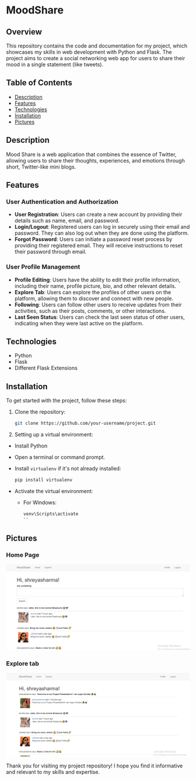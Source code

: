 # MoodShare

## Overview

This repository contains the code and documentation for my project, which showcases my skills in web development with Python and Flask.
The project aims to create a social networking web app for users to share their mood in a single statement (like tweets). 

## Table of Contents

- [Description](#Description)
- [Features](#features)
- [Technologies](#technologies)
- [Installation](#installation)
- [Pictures](#pictures)


## Description

Mood Share is a web application that combines the essence of Twitter, allowing users to share their thoughts, experiences, and emotions 
through short, Twitter-like mini blogs.

## Features

### User Authentication and Authorization
- **User Registration**: Users can create a new account by providing their details such as name, email, and password.
- **Login/Logout**: Registered users can log in securely using their email and password. They can also log out when they are done using the platform.
- **Forgot Password**: Users can initiate a password reset process by providing their registered email.
  They will receive instructions to reset their password through email.

### User Profile Management
- **Profile Editing**: Users have the ability to edit their profile information, including their name, profile picture, bio, and other relevant details.
- **Explore Tab**: Users can explore the profiles of other users on the platform, allowing them to discover and connect with new people.
- **Following**: Users can follow other users to receive updates from their activities, such as their posts, comments, or other interactions.
- **Last Seen Status**: Users can check the last seen status of other users, indicating when they were last active on the platform.


## Technologies

- Python
- Flask
- Different Flask Extensions


## Installation

To get started with the project, follow these steps:

1. Clone the repository:

   ```bash
   git clone https://github.com/your-username/project.git
   ```

2. Setting up a virtual environment:
- Install Python
- Open a terminal or command prompt.
- Install `virtualenv` if it's not already installed:

   ```bash
   pip install virtualenv
   ```
- Activate the virtual environment:

   - For Windows:

     ```bash
     venv\Scripts\activate
     ``

 ## Pictures
 
 ### Home Page
 ![home tab](https://github.com/ritiksharma04/MoodShare/blob/master/project%20SS/4Home_page.png)

 ### Explore tab
 ![Explore tab](https://github.com/ritiksharma04/MoodShare/blob/master/project%20SS/7Explore_tab.png)
 

Thank you for visiting my project repository! I hope you find it informative and relevant to my skills and expertise.
